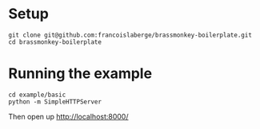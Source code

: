 # Setup

    git clone git@github.com:francoislaberge/brassmonkey-boilerplate.git
    cd brassmonkey-boilerplate

# Running the example

    cd example/basic
    python -m SimpleHTTPServer

Then open up [http://localhost:8000/](http:localhost:8000/)
